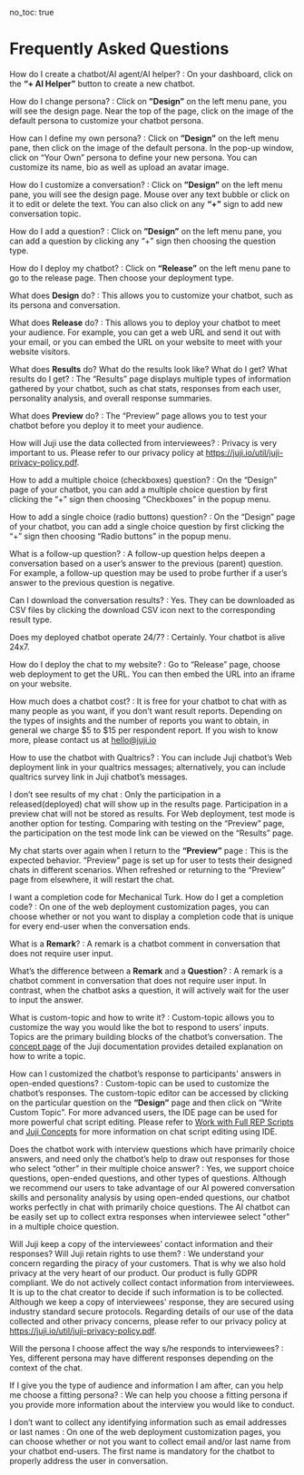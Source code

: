 no_toc: true

# Frequently Asked Questions

How do I create a chatbot/AI agent/AI helper?
: On your dashboard, click on the **“+ AI Helper”** button to create a new chatbot.

How do I change persona?
: Click on **”Design”** on the left menu pane, you will see the design page. Near the top of the page, click on the image of the default persona to customize your chatbot persona.

How can I define my own persona?
: Click on **”Design”** on the left menu pane, then click on the image of the default persona. In the pop-up window, click on “Your Own” persona to define your new persona. You can customize its name, bio as well as upload an avatar image.

How do I customize a conversation?
: Click on **”Design”** on the left menu pane, you will see the design page. Mouse over any text bubble or click on it to edit or delete the text. You can also click on any **“+”** sign to add new conversation topic.

How do I add a question?
: Click on **”Design”** on the left menu pane, you can add a question by clicking any “+” sign then choosing the question type.

How do I deploy my chatbot?
: Click on **“Release”** on the left menu pane to go to the release page. Then choose your deployment type.

What does **Design** do?
: This allows you to customize your chatbot, such as its persona and conversation.

What does **Release** do?
: This allows you to deploy your chatbot to meet your audience. For example, you can get a web URL and send it out with your email, or you can embed the URL on your website to meet with your website visitors.

What does **Results** do? What do the results look like? What do I get? What results do I get?
: The “Results” page displays multiple types of information gathered by your chatbot, such as chat stats, responses from each user, personality analysis, and overall response summaries.

What does **Preview** do?
: The “Preview” page allows you to test your chatbot before you deploy it to meet your audience.

How will Juji use the data collected from interviewees?
: Privacy is very important to us. Please refer to our privacy policy at https://juji.io/util/juji-privacy-policy.pdf.

How to add a multiple choice (checkboxes) question?
: On the “Design” page of your chatbot, you can add a multiple choice question by first clicking the “+” sign then choosing “Checkboxes” in the popup menu.

How to add a single choice (radio buttons) question?
: On the “Design” page of your chatbot, you can add a single choice question by first clicking the “+” sign then choosing “Radio buttons” in the popup menu.

What is a follow-up question?
: A follow-up question helps deepen a conversation based on a user’s answer to the previous (parent) question. For example, a follow-up question may be used to probe further if a user’s answer to the previous question is negative.

Can I download the conversation results?
: Yes. They can be downloaded as CSV files by clicking the download CSV icon next to the corresponding result type.

Does my deployed chatbot operate 24/7?
: Certainly. Your chatbot is alive 24x7.

How do I deploy the chat to my website?
: Go to “Release” page, choose web deployment to get the URL. You can then embed the URL into an iframe on your website.

How much does a chatbot cost?
: It is free for your chatbot to chat with as many people as you want, if you don't want result reports. Depending on the types of insights and the number of reports you want to obtain, in general we charge $5 to $15 per respondent report. If you wish to know more, please contact us at hello@juji.io

How to use the chatbot with Qualtrics?
: You can include Juji chatbot’s Web deployment link in your qualtrics messages; alternatively, you can include qualtrics survey link in Juji chatbot’s messages.

I don’t see results of my chat
: Only the participation in a released(deployed) chat will show up in the results page. Participation in a preview chat will not be stored as results. For Web deployment, test mode is another option for testing. Comparing with testing on the “Preview” page, the participation on the test mode link can be viewed on the “Results” page.

My chat starts over again when I return to the **“Preview”** page
: This is the expected behavior. “Preview” page is set up for user to tests their designed chats in different scenarios. When refreshed or returning to the “Preview” page from elsewhere, it will restart the chat.

I want a completion code for Mechanical Turk. How do I get a completion code?
: On one of the web deployment customization pages, you can choose whether or not you want to display a completion code that is unique for every end-user when the conversation ends.

What is a **Remark**?
: A remark is a chatbot comment in conversation that does not require user input.

What’s the difference between a **Remark** and a **Question**?
: A remark is a chatbot comment in conversation that does not require user input. In contrast, when the chatbot asks a question, it will actively wait for the user to input the answer.

What is custom-topic and how to write it?
: Custom-topic allows you to customize the way you would like the bot to respond to users’ inputs. Topics are the primary building blocks of the chatbot’s conversation. The [concept page](concept.md) of the Juji documentation provides detailed explanation on how to write a topic.

How can I customized the chatbot’s response to participants' answers in open-ended questions?
: Custom-topic can be used to customize the chatbot’s responses. The custom-topic editor can be accessed by clicking on the particular question on the **“Design”** page and then click on “Write Custom Topic”. For more advanced users, the IDE page can be used for more powerful chat script editing. Please refer to [Work with Full REP Scripts](scripting.md#work-with-full-rep-scripts) and [Juji Concepts](concept.md) for more information on chat script editing using IDE.

Does the chatbot work with interview questions which have primarily choice answers, and need only the chatbot’s help to draw out responses for those who select “other” in their multiple choice answer?
: Yes, we support choice questions, open-ended questions, and other types of questions. Although we recommend our users to take advantage of our AI powered conversation skills and personality analysis by using open-ended questions, our chatbot works perfectly in chat with primarily choice questions. The AI chatbot can be easily set up to collect extra responses when interviewee select "other" in a multiple choice question.

Will Juji keep a copy of the interviewees’ contact information and their responses? Will Juji retain rights to use them?
: We understand your concern regarding the piracy of your customers. That is why
  we also hold privacy at the very heart of our product. Our product is fully
  GDPR compliant. We do not actively collect contact information from
  interviewees. It is up to the chat creator to decide if such information is to
  be collected. Although we keep a copy of interviewees' response, they are
  secured using industry standard secure protocols. Regarding details of our use of the data collected and other privacy concerns, please refer to our privacy policy at https://juji.io/util/juji-privacy-policy.pdf.

Will the persona I choose affect the way s/he responds to interviewees?
: Yes, different persona may have different responses depending on the context of the chat.

If I give you the type of audience and information I am after, can you help me choose a fitting persona?
: We can help you choose a fitting persona if you provide more information about the interview you would like to conduct.

I don’t want to collect any identifying information such as email addresses or last names
: On one of the web deployment customization pages, you can choose whether or not you want to collect email and/or last name from your chatbot end-users. The first name is mandatory for the chatbot to properly address the user in conversation.
